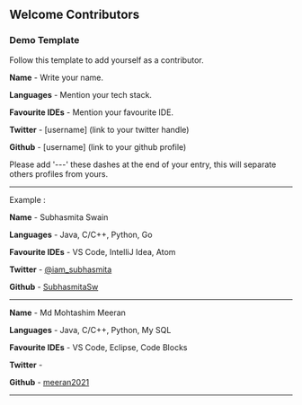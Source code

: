 ## Welcome Contributors 

### Demo Template
Follow this template to add yourself as a contributor.


 **Name** - Write your name.

 **Languages** - Mention your tech stack.

 **Favourite IDEs** - Mention your favourite IDE.

 **Twitter** - [username] (link to your twitter handle)

 **Github** - [username] (link to your github profile)

 Please add '---' these dashes at the end of your entry, this will separate others profiles from yours. 

 --- 
 Example : 

 **Name** - Subhasmita Swain

 **Languages** - Java, C/C++, Python, Go

 **Favourite IDEs** - VS Code, IntelliJ Idea, Atom
 
 **Twitter** - [@iam_subhasmita](https://twitter.com/iam_subhasmita)

 **Github** - [SubhasmitaSw](https://github.com/SubhasmitaSw)

 ---


 **Name** - Md Mohtashim Meeran

 **Languages** - Java, C/C++, Python, My SQL

 **Favourite IDEs** - VS Code, Eclipse, Code Blocks
 
 **Twitter** - 

 **Github** - [meeran2021](https://github.com/meeran2021)

 ---